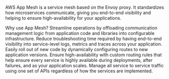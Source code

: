 AWS App Mesh is a service mesh based on the Envoy proxy. It standardizes how microservices communicate, giving you end-to-end visibility and helping to ensure high-availability for your applications.


Why use App Mesh?
Streamline operations by offloading communication management logic from application code and libraries into configurable infrastructure.
Reduce troubleshooting time required by having end-to-end visibility into service-level logs, metrics and traces across your application.
Easily roll out of new code by dynamically configuring routes to new application versions.
Ensure high-availability with custom routing rules that help ensure every service is highly available during deployments, after failures, and as your application scales.
Manage all service to service traffic using one set of APIs regardless of how the services are implemented.

